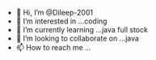 - 👋 Hi, I’m @Dileep-2001
- 👀 I’m interested in ...coding 
- 🌱 I’m currently learning ...java full stock 
- 💞️ I’m looking to collaborate on ...java
- 📫 How to reach me ...

<!---
Dileep-2001/Dileep-2001 is a ✨ special ✨ repository because its `README.md` (this file) appears on your GitHub profile.
You can click the Preview link to take a look at your changes.
--->

